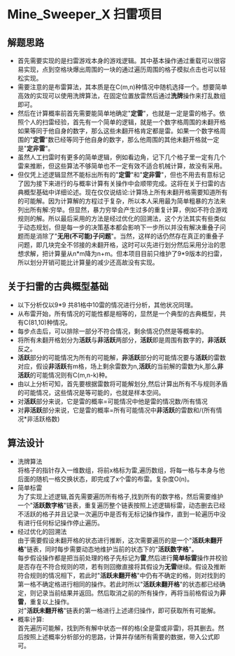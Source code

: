# Mine_Sweeper_X 扫雷项目


## 解题思路  
* 首先需要实现的是扫雷游戏本身的游戏逻辑。其中基本操作通过重载可以很容易实现，点到空格块爆出周围的一块的通过遍历周围的格子模拟点击也可以轻松实现。  
* 需要注意的是布雷算法，其本质是在C(m,n)种情况中随机选择一个。想要简单高效的实现可以使用洗牌算法，在固定位置放雷然后通过**洗牌**操作来打乱数组即可。  
* 然后在计算概率前首先需要能简单地确定"**定雷**"，也就是一定是雷的格子。依照个人的扫雷经验，首先有一个简单的逻辑，就是一个数字格周围的未翻开格如果等同于他自身的数字，那么这些未翻开格肯定都是雷。如果一个数字格周围的"**定雷**"数已经等同于他自身的数字，那么他周围的其他未翻开格就一定是"**定非雷**"。  
* 虽然人工扫雷时有更多的简单逻辑，例如看边角，记下几个格子里一定有几个雷来推断，但这些算法不够简单也不一定有效不适合机械计算，故没有采用。  
* 但仅凭上述逻辑显然不能标出所有的"**定雷**"和"**定非雷**"，但也不用去有意标记了因为接下来进行的与概率计算有关操作中会顺带完成。这将在关于扫雷的古典概型基础中详细论述。现在仅仅说结论:计算场上所有未翻开格需要知道所有的可能解。因为计算解的方程过于复杂，所以本人采用最为简单粗暴的方法来列出所有解:穷举。但显然，暴力穷举会产生过多的重复计算，例如不符合游戏规则的解。所以最后采用的方法是经过优化的回溯法，这个方法其实有些类似于动态规划，但是每一步的决策基本都会影响下一步所以并没有解决重叠子问题而是消除了"**无用(不可能)子问题**"。当然，这样的话仍然存在真正的重叠子问题，即几块完全不邻接的未翻开格，这时可以先进行划分然后采用分治的思想求解，把计算量从n*m降为n+m。但本项目目前只维护了9\*9版本的扫雷，所以划分开销可能比计算量的减少还高故没有实现。  

## 关于扫雷的古典概型基础  
* 以下分析仅以9\*9 共81格中10雷的情况进行分析，其他状况同理。
* 从布雷开始，所有情况的可能性都是相等的，显然是一个典型的古典概型，共有C(81,10)种情况。  
* 每步点击后，可以排除一部分不符合情况，剩余情况仍然是等概率的。
* 将所有未翻开格划分为**活跃**与**非活跃**两部分，**活跃**即是周围有数字的，**非活跃**反之。
* **活跃**部分的可能情况为所有的可能解，**非活跃**部分的可能情况要与**活跃**的雷数对应，假设**非活跃**有m格，场上剩余雷数为n,**活跃**的当前解的雷数为k,那么**非活跃**的可能情况则有C(m,n-k)种。
* 由以上分析可知，首先要根据雷数将可能解划分,然后计算出所有不与规则矛盾的可能情况，这些情况是等可能的，也就是样本空间。  
* 对**活跃**部分来说，它是雷的概率=可能情况中他是雷的情况数/所有情况
* 对**非活跃**部分来说，它是雷的概率=所有可能情况中**非活跃**的雷数和/(所有情况\*非活跃格数)
## 算法设计  
* 洗牌算法  
将格子的指针存入一维数组，将前x格标为雷,遍历数组，将每一格与本身与他后面的随机一格交换状态，即完成了x个雷的布雷。复杂度O(n)。
* 简单标雷  
为了实现上述逻辑,首先需要遍历所有格子,找到所有的数字格，然后需要维护一个"**活跃数字格**"链表，重复遍历整个链表按照上述逻辑标雷，动态删去已经不活跃的格子并且记录一次遍历中是否有无标记操作操作，直到一轮遍历中没有进行任何标记操作停止遍历。
* 经过优化的回溯法  
由于需要假设未翻开格的状态进行推断，这次需要遍历的是一个"**活跃未翻开格**"链表，同时每步需要动态地维护当前的状态下的"**活跃数字格**"。  
每步假设操作都是把当前处理的格子先标记为**雷**,然后进行**简单标雷**操作并校验是否存在不符合规则的项，若有则回撤直接将其假设为**无雷**继续。假设及推断符合规则的情况相下，若此时"**活跃未翻开格**"中仍有不确定的格，则对找到的第一格不确定格进行相同的操作。若此时所以"**活跃未翻开格**"的状态都已经确定，则记录当前结果并返回。然后取消之前的所有操作，再将当前格假设为**非雷**，重复以上操作。  
对"**活跃未翻开格**"链表的第一格进行上述递归操作，即可获取所有可能解。  
* 概率计算:  
 首先遍历可能解，找到所有解中状态一样的格(全是雷或非雷)，将其删去。然后按照上述概率分析部分的思路，计算并存储所有需要的数据，带入公式即可。


